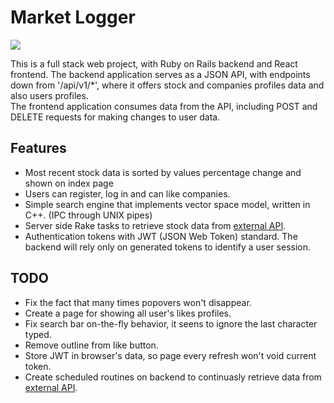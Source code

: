 # Market Logger

![](MarketLoggerO2.gif)

This is a full stack web project, with Ruby on Rails backend and React frontend. The backend application serves as a JSON API, with endpoints down from '/api/v1/*', where it offers stock and companies profiles data and also users profiles.  
The frontend application consumes data from the API, including POST and DELETE requests for making changes to user data.

## Features
* Most recent stock data is sorted by values percentage change and shown on index page
* Users can register, log in and can like companies.
* Simple search engine that implements vector space model, written in C++. (IPC through UNIX pipes)
* Server side Rake tasks to retrieve stock data from [external API](https://financialmodelingprep.com/developer/docs/).
* Authentication tokens with JWT (JSON Web Token) standard. The backend will rely only on generated tokens to identify a user session.

## TODO
* Fix the fact that many times popovers won't disappear. 
* Create a page for showing all user's likes profiles.
* Fix search bar on-the-fly behavior, it seens to ignore the last character typed.
* Remove outline from like button.
* Store JWT in browser's data, so page every refresh won't void current token.
* Create scheduled routines on backend to continuasly retrieve data from [external API](https://financialmodelingprep.com/developer/docs/).

